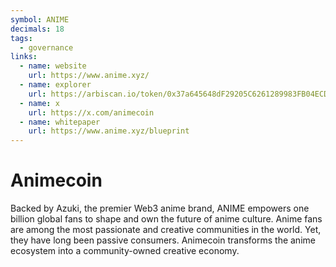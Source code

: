 ```yaml
---
symbol: ANIME
decimals: 18
tags:
  - governance
links:
  - name: website
    url: https://www.anime.xyz/
  - name: explorer
    url: https://arbiscan.io/token/0x37a645648dF29205C6261289983FB04ECD70b4B3
  - name: x
    url: https://x.com/animecoin
  - name: whitepaper
    url: https://www.anime.xyz/blueprint
---
```


# Animecoin

Backed by Azuki, the premier Web3 anime brand, ANIME empowers one billion global fans to shape and own the future of anime culture. Anime fans are among the most passionate and creative communities in the world. Yet, they have long been passive consumers. Animecoin transforms the anime ecosystem into a community-owned creative economy.
